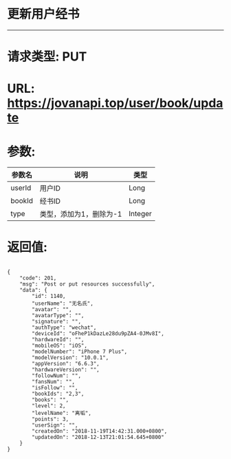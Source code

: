 # 更新用户经书
---
# 请求类型: PUT
# URL: https://jovanapi.top/user/book/update
# 参数:
参数名 | 说明                   | 类型
----- |----------------------- | ----
userId | 用户ID   | Long
bookId | 经书ID   | Long
type   | 类型，添加为1，删除为-1     | Integer
# 返回值:
<pre><code>
{
    "code": 201,
    "msg": "Post or put resources successfully",
    "data": {
        "id": 1140,
        "userName": "无名氏",
        "avatar": "",
        "avatarType": "",
        "signature": "",
        "authType": "wechat",
        "deviceId": "oFheP1kDazLe28du9pZA4-0JMv8I",
        "hardwareId": "",
        "mobileOS": "iOS",
        "modelNumber": "iPhone 7 Plus",
        "modelVersion": "10.0.1",
        "appVersion": "6.6.3",
        "hardwareVersion": "",
        "followNum": "",
        "fansNum": "",
        "isFollow": "",
        "bookIds": "2,3",
        "books": "",
        "level": 2,
        "levelName": "离垢",
        "points": 3,
        "userSign": "",
        "createdOn": "2018-11-19T14:42:31.000+0800",
        "updatedOn": "2018-12-13T21:01:54.645+0800"
    }
}
</code></pre>
